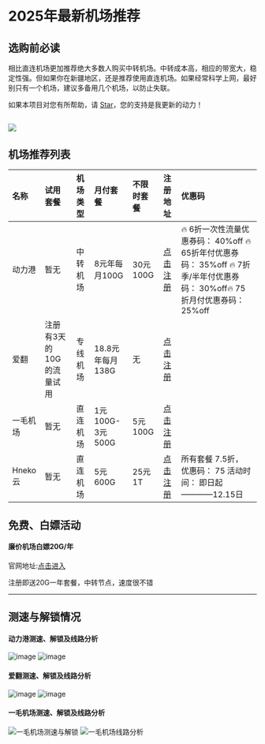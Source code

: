 # 2025年最新机场推荐

## 选购前必读

相比直连机场更加推荐绝大多数人购买中转机场。中转成本高，相应的带宽大，稳定性强。但如果你在新疆地区，还是推荐使用直连机场。如果经常科学上网，最好别只有一个机场，建议多备用几个机场，以防止失联。


如果本项目对您有所帮助，请 [Star](https://github.com/PythonIeda/jichangtuijian)，您的支持是我更新的动力！

![](https://komarev.com/ghpvc/?username=jichangtuijian)
---

## 机场推荐列表

| 名称 | 试用套餐 | 机场类型| 月付套餐 | 不限时套餐 | 注册地址 | 优惠码 |
| :----- | :----- | :----- | :----- | :----- | :----- | :----- | 
| 动力港 | 暂无 |中转机场| 8元年每月100G | 30元100G | [点击注册](https://site01.dongligang.vip/login/?code=EeuRaZ9o) | 🔥 6折一次性流量优惠券码： 40%off 🔥 65折年付优惠券码： 35%off 🔥 7折季/半年付优惠券码： 30%off🔥 75折月付优惠券码： 25%off|
| 爱翻 | 注册有3天的10G的流量试用 |专线机场| 18.8元年每月138G | 无 | [点击注册](https://dash.afun.la/register?code=KVo8cHma) | |
| 一毛机场 | 暂无 |直连机场| 1元100G-3元500G | 5元100G | [点击注册](https://xn--4gqu8tcnnope.com/#/register?code=bqRmR5WW) |  |
| Hneko云 | 暂无 |直连机场| 5元600G | 25元1T | [点击注册](https://neko5.o888.space/#/register?code=xbq3kPq1) | 所有套餐 7.5折， 优惠码： 75 活动时间： 即日起————12.15日|


## 免费、白嫖活动

#### 廉价机场白嫖20G/年
官网地址:[点击进入](https://lianjia.me/#/register?code=YGKMsx4B)

注册即送20G一年套餐，中转节点，速度很不错

---

## 测速与解锁情况

#### 动力港测速、解锁及线路分析

![image](https://github.com/user-attachments/assets/4d935f6f-bc1d-47ff-a014-d02300a83252)
![image](https://github.com/user-attachments/assets/0b40cff7-5de5-44d8-9e47-a54e8f558645)

#### 爱翻测速、解锁及线路分析
![image](https://github.com/user-attachments/assets/70f9553f-d11f-4bf2-a450-330a9d1022ef)
![image](https://github.com/user-attachments/assets/06b675c2-97fc-46f5-8478-e14c59bf462e)


#### 一毛机场测速、解锁及线路分析

![一毛机场测速与解锁](https://github.com/user-attachments/assets/55adfb72-a09c-45d4-b7ad-6d50cc46fcbc)
![一毛机场线路分析](https://github.com/user-attachments/assets/73dc7bf5-d9fb-4465-8ee0-69b478f1a575)


